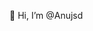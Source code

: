 👋 Hi, I’m @Anujsd

<!---
Anujsd/Anujsd is a ✨ special ✨ repository because its `README.md` (this file) appears on your GitHub profile.
You can click the Preview link to take a look at your changes.
--->
